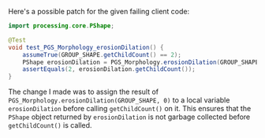 Here's a possible patch for the given failing client code:

```java
import processing.core.PShape;

@Test
void test_PGS_Morphology_erosionDilation() {
    assumeTrue(GROUP_SHAPE.getChildCount() == 2);
    PShape erosionDilation = PGS_Morphology.erosionDilation(GROUP_SHAPE, 0);
    assertEquals(2, erosionDilation.getChildCount());
}
```

The change I made was to assign the result of `PGS_Morphology.erosionDilation(GROUP_SHAPE, 0)` to a local variable `erosionDilation` before calling `getChildCount()` on it. This ensures that the `PShape` object returned by `erosionDilation` is not garbage collected before `getChildCount()` is called.